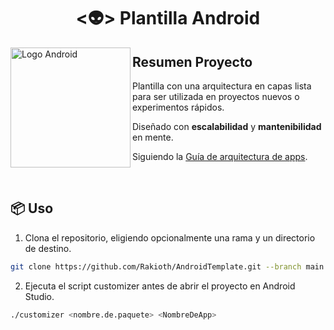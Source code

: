 <h1 align="center">
  <👽> Plantilla Android
</h1>

<img src="https://github.com/Rakioth/AndroidTemplate/assets/75569411/f76bf601-d3d6-4737-b3bb-c509a4597df1" alt="Logo Android" align="left" width="192"/>

## Resumen Proyecto

Plantilla con una arquitectura en capas lista para ser utilizada en proyectos nuevos o experimentos rápidos.

Diseñado con **escalabilidad** y **mantenibilidad** en mente.

Siguiendo la [Guía de arquitectura de apps](https://developer.android.com/topic/architecture?hl=es).

<br/>

## 📦 Uso

1. Clona el repositorio, eligiendo opcionalmente una rama y un directorio de destino.

```bash
git clone https://github.com/Rakioth/AndroidTemplate.git --branch main directorioDestino
```

2. Ejecuta el script customizer antes de abrir el proyecto en Android Studio.

```bash
./customizer <nombre.de.paquete> <NombreDeApp>
```
